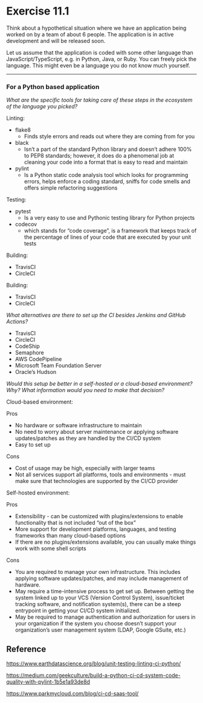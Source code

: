 # Exercise 11.1

Think about a hypothetical situation where we have an application being worked on by a team of about 6 people. The application is in active development and will be released soon.

Let us assume that the application is coded with some other language than
JavaScript/TypeScript, e.g. in Python, Java, or Ruby. You can freely pick the
language. This might even be a language you do not know much yourself.

---

### For a Python based application

*What are the specific tools for taking care of these steps in the ecosystem of
the language you picked?*

Linting:
- flake8
  - Finds style errors and reads out where they are coming from for you
- black
  - Isn’t a part of the standard Python library and doesn’t adhere 100% to PEP8 standards; however, it does do a phenomenal job at cleaning your code into a format that is easy to read and maintain
- pylint
  - Is a Python static code analysis tool which looks for programming errors, helps enforce a coding standard, sniffs for code smells and offers simple refactoring suggestions

Testing:
- pytest
  - Is a very easy to use and Pythonic testing library for Python projects
- codecov
  - which stands for “code coverage”, is a framework that keeps track of the percentage of lines of your code that are executed by your unit tests

Building:
- TravisCI
- CircleCI


Building:
- TravisCI
- CircleCI


*What alternatives are there to set up the CI besides Jenkins and GitHub
Actions?*

- TravisCI
- CircleCI
- CodeShip
- Semaphore
- AWS CodePipeline
- Microsoft Team Foundation Server
- Oracle’s Hudson

*Would this setup be better in a self-hosted or a cloud-based environment? Why?
What information would you need to make that decision?*

Cloud-based environment:

Pros
- No hardware or software infrastructure to maintain
- No need to worry about server maintenance or applying software updates/patches as they are handled by the CI/CD system
- Easy to set up

Cons
- Cost of usage may be high, especially with larger teams
- Not all services support all platforms, tools and environments - must make sure that technologies are supported by the CI/CD provider

Self-hosted environment:

Pros
- Extensibility - can be customized with plugins/extensions to enable functionality that is not included “out of the box”
- More support for development platforms, languages, and testing frameworks than many cloud-based options
- If there are no plugins/extensions available, you can usually make things work with some shell scripts

Cons
- You are required to manage your own infrastructure. This includes applying software updates/patches, and may include management of hardware.
- May require a time-intensive process to get set up. Between getting the system linked up to your VCS (Version Control System), issue/ticket tracking software, and notification system(s), there can be a steep entrypoint in getting your CI/CD system initialized.
- May be required to manage authentication and authorization for users in your organization if the system you choose doesn’t support your organization’s user management system (LDAP, Google GSuite, etc.)


## Reference
https://www.earthdatascience.org/blog/unit-testing-linting-ci-python/

https://medium.com/geekculture/build-a-python-ci-cd-system-code-quality-with-pylint-1b5e1a93de8d

https://www.parkmycloud.com/blog/ci-cd-saas-tool/
